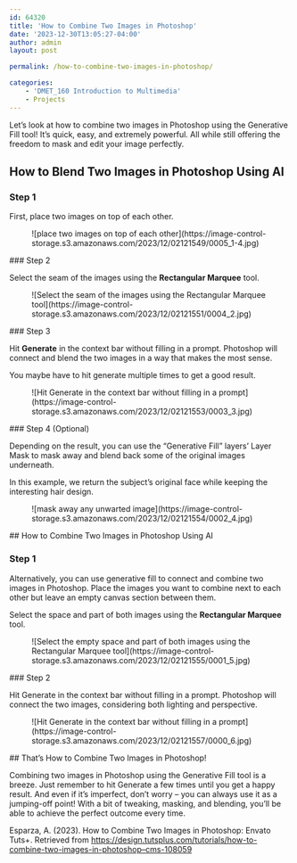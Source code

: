 ```yaml
---
id: 64320
title: 'How to Combine Two Images in Photoshop'
date: '2023-12-30T13:05:27-04:00'
author: admin
layout: post

permalink: /how-to-combine-two-images-in-photoshop/

categories:
    - 'DMET_160 Introduction to Multimedia'
    - Projects
---
```


Let’s look at how to combine two images in Photoshop using the Generative Fill tool! It’s quick, easy, and extremely powerful. All while still offering the freedom to mask and edit your image perfectly.

## How to Blend Two Images in Photoshop Using AI

### Step 1

First, place two images on top of each other.

<div class="wp-block-image"><figure class="aligncenter">![place two images on top of each other](https://image-control-storage.s3.amazonaws.com/2023/12/02121549/0005_1-4.jpg)</figure></div>### Step 2

Select the seam of the images using the **Rectangular Marquee** tool.

<div class="wp-block-image"><figure class="aligncenter">![Select the seam of the images using the Rectangular Marquee tool](https://image-control-storage.s3.amazonaws.com/2023/12/02121551/0004_2.jpg)</figure></div>### Step 3

Hit **Generate** in the context bar without filling in a prompt. Photoshop will connect and blend the two images in a way that makes the most sense.

You maybe have to hit generate multiple times to get a good result.

<div class="wp-block-image"><figure class="aligncenter">![Hit Generate in the context bar without filling in a prompt](https://image-control-storage.s3.amazonaws.com/2023/12/02121553/0003_3.jpg)</figure></div>### Step 4 (Optional)

Depending on the result, you can use the “Generative Fill” layers’ Layer Mask to mask away and blend back some of the original images underneath.

In this example, we return the subject’s original face while keeping the interesting hair design.

<div class="wp-block-image"><figure class="aligncenter">![mask away any unwarted image](https://image-control-storage.s3.amazonaws.com/2023/12/02121554/0002_4.jpg)</figure></div>## How to Combine Two Images in Photoshop Using AI

### Step 1

Alternatively, you can use generative fill to connect and combine two images in Photoshop. Place the images you want to combine next to each other but leave an empty canvas section between them.

Select the space and part of both images using the **Rectangular Marquee** tool.

<div class="wp-block-image"><figure class="aligncenter">![Select the empty space and part of both images using the Rectangular Marquee tool](https://image-control-storage.s3.amazonaws.com/2023/12/02121555/0001_5.jpg)</figure></div>### Step 2

Hit Generate in the context bar without filling in a prompt. Photoshop will connect the two images, considering both lighting and perspective.

<div class="wp-block-image"><figure class="aligncenter">![Hit Generate in the context bar without filling in a prompt](https://image-control-storage.s3.amazonaws.com/2023/12/02121557/0000_6.jpg)</figure></div>## That’s How to Combine Two Images in Photoshop!

Combining two images in Photoshop using the Generative Fill tool is a breeze. Just remember to hit Generate a few times until you get a happy result. And even if it’s imperfect, don’t worry – you can always use it as a jumping-off point! With a bit of tweaking, masking, and blending, you’ll be able to achieve the perfect outcome every time.

Esparza, A. (2023). How to Combine Two Images in Photoshop: Envato Tuts+. Retrieved from https://design.tutsplus.com/tutorials/how-to-combine-two-images-in-photoshop–cms-108059